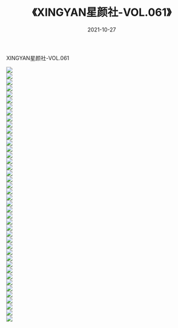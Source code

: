 ﻿---
layout: post
title:  《XINGYAN星颜社-VOL.061》
date:   2021-10-27
img: http://img.660000.xyz/Sharelink/网络美图/2021/XINGYAN星颜社-VOL.061/000.jpg
categories: [美女, 清纯, 唯美]
---

XINGYAN星颜社-VOL.061

  ![](http://img.660000.xyz/Sharelink/网络美图/2021/XINGYAN星颜社-VOL.061/001.jpg) <br> ![](http://img.660000.xyz/Sharelink/网络美图/2021/XINGYAN星颜社-VOL.061/002.jpg) <br> ![](http://img.660000.xyz/Sharelink/网络美图/2021/XINGYAN星颜社-VOL.061/003.jpg) <br> ![](http://img.660000.xyz/Sharelink/网络美图/2021/XINGYAN星颜社-VOL.061/004.jpg) <br> ![](http://img.660000.xyz/Sharelink/网络美图/2021/XINGYAN星颜社-VOL.061/005.jpg) <br> ![](http://img.660000.xyz/Sharelink/网络美图/2021/XINGYAN星颜社-VOL.061/006.jpg) <br> ![](http://img.660000.xyz/Sharelink/网络美图/2021/XINGYAN星颜社-VOL.061/007.jpg) <br> ![](http://img.660000.xyz/Sharelink/网络美图/2021/XINGYAN星颜社-VOL.061/008.jpg) <br> ![](http://img.660000.xyz/Sharelink/网络美图/2021/XINGYAN星颜社-VOL.061/009.jpg) <br> ![](http://img.660000.xyz/Sharelink/网络美图/2021/XINGYAN星颜社-VOL.061/010.jpg) <br> ![](http://img.660000.xyz/Sharelink/网络美图/2021/XINGYAN星颜社-VOL.061/011.jpg) <br> ![](http://img.660000.xyz/Sharelink/网络美图/2021/XINGYAN星颜社-VOL.061/012.jpg) <br> ![](http://img.660000.xyz/Sharelink/网络美图/2021/XINGYAN星颜社-VOL.061/013.jpg) <br> ![](http://img.660000.xyz/Sharelink/网络美图/2021/XINGYAN星颜社-VOL.061/014.jpg) <br> ![](http://img.660000.xyz/Sharelink/网络美图/2021/XINGYAN星颜社-VOL.061/015.jpg) <br> ![](http://img.660000.xyz/Sharelink/网络美图/2021/XINGYAN星颜社-VOL.061/016.jpg) <br> ![](http://img.660000.xyz/Sharelink/网络美图/2021/XINGYAN星颜社-VOL.061/017.jpg) <br> ![](http://img.660000.xyz/Sharelink/网络美图/2021/XINGYAN星颜社-VOL.061/018.jpg) <br> ![](http://img.660000.xyz/Sharelink/网络美图/2021/XINGYAN星颜社-VOL.061/019.jpg) <br> ![](http://img.660000.xyz/Sharelink/网络美图/2021/XINGYAN星颜社-VOL.061/020.jpg) <br> ![](http://img.660000.xyz/Sharelink/网络美图/2021/XINGYAN星颜社-VOL.061/021.jpg) <br> ![](http://img.660000.xyz/Sharelink/网络美图/2021/XINGYAN星颜社-VOL.061/022.jpg) <br> ![](http://img.660000.xyz/Sharelink/网络美图/2021/XINGYAN星颜社-VOL.061/023.jpg) <br> ![](http://img.660000.xyz/Sharelink/网络美图/2021/XINGYAN星颜社-VOL.061/024.jpg) <br> ![](http://img.660000.xyz/Sharelink/网络美图/2021/XINGYAN星颜社-VOL.061/025.jpg) <br> ![](http://img.660000.xyz/Sharelink/网络美图/2021/XINGYAN星颜社-VOL.061/026.jpg) <br> ![](http://img.660000.xyz/Sharelink/网络美图/2021/XINGYAN星颜社-VOL.061/027.jpg) <br> ![](http://img.660000.xyz/Sharelink/网络美图/2021/XINGYAN星颜社-VOL.061/028.jpg) <br> ![](http://img.660000.xyz/Sharelink/网络美图/2021/XINGYAN星颜社-VOL.061/029.jpg) <br> ![](http://img.660000.xyz/Sharelink/网络美图/2021/XINGYAN星颜社-VOL.061/030.jpg) <br> ![](http://img.660000.xyz/Sharelink/网络美图/2021/XINGYAN星颜社-VOL.061/031.jpg) <br> ![](http://img.660000.xyz/Sharelink/网络美图/2021/XINGYAN星颜社-VOL.061/032.jpg) <br> ![](http://img.660000.xyz/Sharelink/网络美图/2021/XINGYAN星颜社-VOL.061/033.jpg) <br> ![](http://img.660000.xyz/Sharelink/网络美图/2021/XINGYAN星颜社-VOL.061/034.jpg) <br> ![](http://img.660000.xyz/Sharelink/网络美图/2021/XINGYAN星颜社-VOL.061/035.jpg) <br> ![](http://img.660000.xyz/Sharelink/网络美图/2021/XINGYAN星颜社-VOL.061/036.jpg) <br> ![](http://img.660000.xyz/Sharelink/网络美图/2021/XINGYAN星颜社-VOL.061/037.jpg) <br> ![](http://img.660000.xyz/Sharelink/网络美图/2021/XINGYAN星颜社-VOL.061/038.jpg) <br> ![](http://img.660000.xyz/Sharelink/网络美图/2021/XINGYAN星颜社-VOL.061/039.jpg) <br> ![](http://img.660000.xyz/Sharelink/网络美图/2021/XINGYAN星颜社-VOL.061/040.jpg) <br> ![](http://img.660000.xyz/Sharelink/网络美图/2021/XINGYAN星颜社-VOL.061/041.jpg) <br> ![](http://img.660000.xyz/Sharelink/网络美图/2021/XINGYAN星颜社-VOL.061/042.jpg) <br>